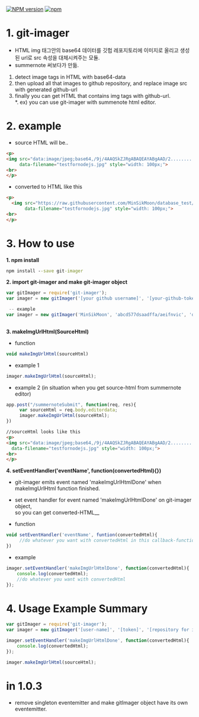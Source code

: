 [![NPM version](https://badge.fury.io/js/git-imager.svg)](http://badge.fury.io/js/git-imager) 
[![npm](https://img.shields.io/npm/dm/git-imager.svg)]()

# 1. git-imager 
* HTML img 태그안의 base64 데이터를 깃헙 레포지토리에 이미지로 올리고 생성된 url로 src 속성을 대체시켜주는 모듈.
* summernote 써보다가 만듦.
1. detect image tags in HTML with base64-data 
2. then upload all that images to github repository, and replace image src with generated github-url
3. finally you can get HTML that contains img tags with github-url.  
*. ex) you can use git-imager with summenote html editor.

# 2. example 
- source HTML will be..
````HTML
<p>
<img src="data:image/jpeg;base64,/9j/4AAQSkZJRgABAQEAYABgAAD/2..........something long base64 data" 
     data-filename="testfornodejs.jpg" style="width: 100px;">
<br>
</p>
````
- converted to HTML like this 
````HTML
<p>
  <img src="https://raw.githubusercontent.com/MinSikMoon/database_test/master/15346903140862939134887091734.jpg" 
       data-filename="testfornodejs.jpg" style="width: 100px;">
<br>
</p>
````

# 3. How to use
__1. npm install__
````cmd
npm install --save git-imager
````

__2. import git-imager and make git-imager object__
````javascript
var gitImager = require('git-imager');
var imager = new gitImager('[your github username]', '[your-github-token]', '[repository where to save images]');
````

````javascript
 -- example
var imager = new gitImager('MinSikMoon', 'abcd577dsaadffa/aeifnvic', 'database_test');
 
````

__3. makeImgUrlHtml(SourceHtml)__
* function
````javascript
void makeImgUrlHtml(sourceHtml)
````

* example 1
````javascript
imager.makeImgUrlHtml(sourceHtml);
````

* example 2 (in situation when you get source-html from summernote editor)
````javascript
app.post("/summernoteSubmit", function(req, res){
     var sourceHtml = req.body.editordata;
     imager.makeImgUrlHtml(sourceHtml);
})     
````

````html
//sourceHtml looks like this
<p>
<img src="data:image/jpeg;base64,/9j/4AAQSkZJRgABAQEAYABgAAD/2..........something long base64 data" 
  data-filename="testfornodejs.jpg" style="width: 100px;">
<br>
</p>
````

__4. setEventHandler('eventName', function(convertedHtml){})__ 
* git-imager emits event named 'makeImgUrlHtmlDone' when makeImgUrlHtml function finished.
* set event handler for event named 'makeImgUrlHtmlDone' on git-imager object,</br>
  so you can get converted-HTML__
  
* function 
````javascript
void setEventHandler('eventName', funtion(convertedHtml){
     //do whatever you want with convertedHtml in this callback-function.
})
````
* example
````javascript
imager.setEventHandler('makeImgUrlHtmlDone', function(convertedHtml){
    console.log(convertedHtml);
    //do whatever you want with convertedHtml
});
````

# 4. Usage Example Summary
````javascript
var gitImager = require('git-imager');
var imager = new gitImager('[user-name]', '[token]', '[repository for image]');

imager.setEventHandler('makeImgUrlHtmlDone', function(convertedHtml){
    console.log(convertedHtml);
});

imager.makeImgUrlHtml(sourceHtml);

````

# in 1.0.3
* remove singleton eventemitter and make gitImager object have its own eventemitter.
